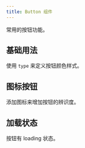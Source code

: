 ```yaml
---
title: Button 组件
---
```


常用的按钮功能。

## 基础用法

使用 `type` 来定义按钮颜色样式。

<Example class="button-demo" :component="ButtonBase" />

## 图标按钮

添加图标来增加按钮的辨识度。

<Example class="button-demo" :component="ButtonIcon" />

## 加载状态

按钮有 loading 状态。

<Example class="button-demo" :component="ButtonLoading" />

<script setup lang="ts">
import * as ButtonBase from '~src/example/button/base.vue'
import * as ButtonLoading from '~src/example/button/loading.vue'
import * as ButtonIcon from '~src/example/button/icon.vue'
</script>

<style lang="stylus">
.button-demo
  .exapmle-component
    display flex
  .tu-button
    margin-right 10px
</style>